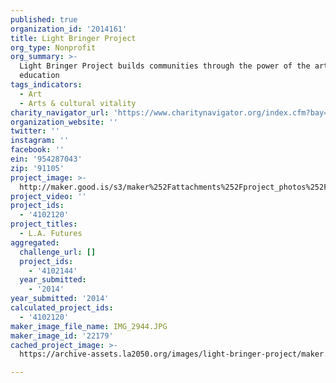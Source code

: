 ```yaml
---
published: true
organization_id: '2014161'
title: Light Bringer Project
org_type: Nonprofit
org_summary: >-
  Light Bringer Project builds communities through the power of the arts and
  education
tags_indicators:
  - Art
  - Arts & cultural vitality
charity_navigator_url: 'https://www.charitynavigator.org/index.cfm?bay=search.profile&ein=954287043'
organization_website: ''
twitter: ''
instagram: ''
facebook: ''
ein: '954287043'
zip: '91105'
project_image: >-
  http://maker.good.is/s3/maker%252Fattachments%252Fproject_photos%252Fimages%252F22179%252Fdisplay%252FIMG_2944.JPG=c570x385
project_video: ''
project_ids:
  - '4102120'
project_titles:
  - L.A. Futures
aggregated:
  challenge_url: []
  project_ids:
    - '4102144'
  year_submitted:
    - '2014'
year_submitted: '2014'
calculated_project_ids:
  - '4102120'
maker_image_file_name: IMG_2944.JPG
maker_image_id: '22179'
cached_project_image: >-
  https://archive-assets.la2050.org/images/light-bringer-project/maker.good.is/s3/maker%252Fattachments%252Fproject_photos%252Fimages%252F22179%252Fdisplay%252FIMG_2944.JPG=c570x385.jpg

---
```

